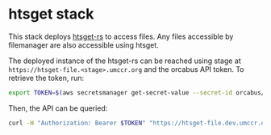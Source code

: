# htsget stack

This stack deploys [htsget-rs] to access files. Any files accessible by filemanager are also accessible using htsget.

The deployed instance of the htsget-rs can be reached using stage at `https://htsget-file.<stage>.umccr.org`
and the orcabus API token. To retrieve the token, run:

```sh
export TOKEN=$(aws secretsmanager get-secret-value --secret-id orcabus/token-service-jwt --output json --query SecretString | jq -r 'fromjson | .id_token')
```

Then, the API can be queried:

```sh
curl -H "Authorization: Bearer $TOKEN" "https://htsget-file.dev.umccr.org/reads/service-info" | jq
```

[htsget-rs]: https://github.com/umccr/htsget-rs